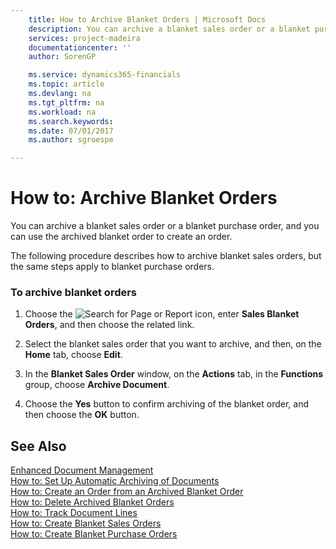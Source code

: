 ```yaml
---
    title: How to Archive Blanket Orders | Microsoft Docs
    description: You can archive a blanket sales order or a blanket purchase order, and you can use the archived blanket order to create an order.
    services: project-madeira
    documentationcenter: ''
    author: SorenGP

    ms.service: dynamics365-financials
    ms.topic: article
    ms.devlang: na
    ms.tgt_pltfrm: na
    ms.workload: na
    ms.search.keywords:
    ms.date: 07/01/2017
    ms.author: sgroespe

---
```

# How to: Archive Blanket Orders
You can archive a blanket sales order or a blanket purchase order, and you can use the archived blanket order to create an order.  
  
 The following procedure describes how to archive blanket sales orders, but the same steps apply to blanket purchase orders.  
  
### To archive blanket orders  
  
1.  Choose the ![Search for Page or Report](media/ui-search/search_small.png "Search for Page or Report icon") icon, enter **Sales Blanket Orders**, and then choose the related link.  
  
2.  Select the blanket sales order that you want to archive, and then, on the **Home** tab, choose **Edit**.  
  
3.  In the **Blanket Sales Order** window, on the **Actions** tab, in the **Functions** group, choose **Archive Document**.  
  
4.  Choose the **Yes** button to confirm archiving of the blanket order, and then choose the **OK** button.  
  
## See Also  
 [Enhanced Document Management](enhanced-document-management.md)   
 [How to: Set Up Automatic Archiving of Documents](how-to-set-up-automatic-archiving-of-documents.md)   
 [How to: Create an Order from an Archived Blanket Order](how-to-create-an-order-from-an-archived-blanket-order.md)   
 [How to: Delete Archived Blanket Orders](how-to-delete-archived-blanket-orders.md)   
 [How to: Track Document Lines](how-to-track-document-lines.md)   
 [How to: Create Blanket Sales Orders](how-to-create-blanket-sales-orders.md)   
 [How to: Create Blanket Purchase Orders](how-to-create-blanket-purchase-orders.md)